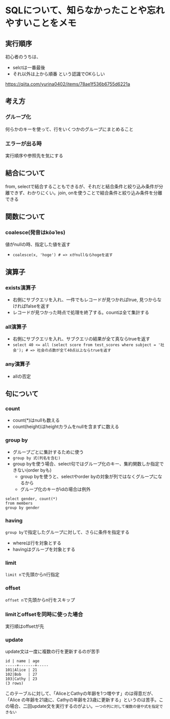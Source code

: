# SQLについて、知らなかったことや忘れやすいことをメモ

## 実行順序
初心者のうちは、
- selctは一番最後
- それ以外は上から順番
という認識でOKらしい

https://qiita.com/yurina0402/items/78ae1f536b6755d6221a

## 考え方
### グループ化
何らかのキーを使って、行をいくつかのグループにまとめること

### エラーが出る時
実行順序や参照先を気にする

## 結合について
from, selectで結合することもできるが、それだと結合条件と絞り込み条件が分離できず、わかりにくい。join, onを使うことで結合条件と絞り込み条件を分離できる

## 関数について

### coalesce(発音はkōəˈles)
値がnullの時、指定した値を返す
- `coalesce(x, 'hoge') # => xがnullならhogeを返す`

## 演算子

### exists演算子
- 右側にサブクエリを入れ、一件でもレコードが見つかればtrue, 見つからなければfalseを返す
- レコードが見つかった時点で処理を終了する。countは全て集計する

### all演算子
- 右側にサブクエリを入れ、サブクエリの結果が全て真ならtrueを返す
- `select 40 <= all (select score from test_scores where subject = '社会'); # => 社会の点数が全て40点以上ならtrueを返す`

### any演算子
- allの否定

## 句について
### count
- count(*)はnullも数える
- count(height)はheightカラムをnullを含まずに数える

### group by
- グループごとに集計するために使う
- `group by 式(列名を含む)`
- group byを使う場合、select句ではグループ化のキー、集約関数しか指定できない(order byも)
  - group byを使うと、selectやorder byの対象が列ではなくグループになるから
  - グループ化のキーがidの場合は例外
```
select gender, count(*)
from members
group by gender
```

### having
`group by`で指定したグループに対して、さらに条件を指定する
- whereは行を対象とする
- havingはグループを対象とする

### limit
`limit n`で先頭からn行指定

### offset
`offset n`で先頭からn行をスキップ

### limitとoffsetを同時に使った場合
実行順はoffsetが先

### update
update文は一度に複数の行を更新するのが苦手

```
id | name | age 
-----+-------+----- 
101|Alice | 21 
102|Bob   | 27 
103|Cathy | 23
(3 rows)
```

このテーブルに対して、「AliceとCathyの年齢を1つ増やす」のは得意だが、「Alice の年齢を21歳に、Cathyの年齢を23歳に更新する」というのは苦手。この場合、二回update文を実行するのがよい。`一つの列に対して複数の値や式を指定できない`
